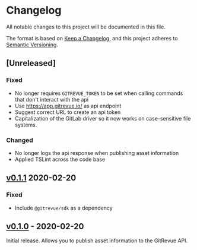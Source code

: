 # Changelog

All notable changes to this project will be documented in this file.

The format is based on [Keep a Changelog](https://keepachangelog.com/en/1.0.0/),
and this project adheres to [Semantic Versioning](https://semver.org/spec/v2.0.0.html).

## [Unreleased]

### Fixed

- No longer requires `GITREVUE_TOKEN` to be set when calling commands that don't interact with the api
- Use https://app.gitrevue.io/ as api endpoint
- Suggest correct URL to create an api token
- Capitalization of the GitLab driver so it now works on case-sensitive file systems.

### Changed

- No longer logs the api response when publishing asset information
- Applied TSLint across the code base

## [v0.1.1](https://github.com/gitrevue/cli/releases/tag/v0.1.1) 2020-02-20

### Fixed

- Include `@gitrevue/sdk` as a dependency

## [v0.1.0](https://github.com/gitrevue/cli/releases/tag/v0.1.0) - 2020-02-20

Initial release. Allows you to publish asset information to the GitRevue API.
